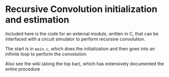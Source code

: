 # Recursive Convolution initialization and estimation

Included here is the code for an external module, written in C, that can be interfaced with a circuit simulator to perform recursive convolution.

The start is in `main.c`, which does the initialization and then goes into an infinite loop to perform the convolution

Also see the wiki (along the top bar), which has extensively documented the entire procedure

